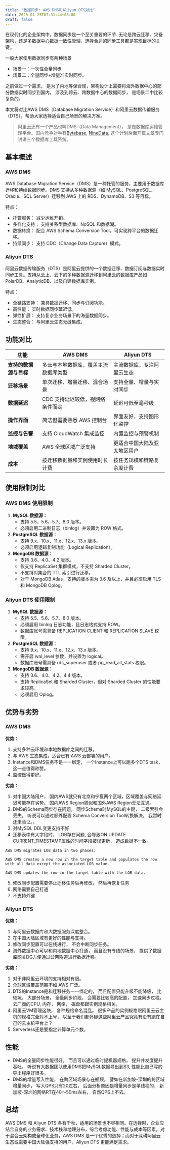 ```yaml
---
title: "数据同步: AWS DMS和Aliyun DTS对比"
date: 2025-01-25T07:31:44+08:00
draft: false
---
```



在现代化的企业架构中，数据同步是一个至关重要的环节. 无论是跨云迁移、灾备架构，还是多数据中心数据一致性管理，选择合适的同步工具都是实现目标的关键。

一般大家使用数据同步有两种场景
* 场景一：一次性全量同步
* 场景二：全量同步+增量准实时同步。 
  
之前做过一个需求， 是为了内地等保合规，架构设计上需要将海外数据中心的部分数据实时同步到国内， 涉及到跨云、跨数据中心的数据同步， 是场景二中比较复杂的。

本文将对比AWS DMS（Database Migration Service）和阿里云数据传输服务（DTS），帮助大家选择适合自己场景的解决方案。

> 阿里云还有一个产品也叫DMS（Data Management）， 是做数据库运维管理平台。国内竞争对手有[Bytebase](https://bytebase.cc/), [NineData](https://www.ninedata.cloud/), 这个计划后面开篇文章专门讲讲三个数据库工具系统。

## 基本概述

### AWS DMS

AWS Database Migration Service（DMS）是一种托管的服务，主要用于数据库迁移和持续数据同步。DMS 支持从多种数据源（如 MySQL、PostgreSQL、Oracle、SQL Server）迁移到 AWS 上的 RDS、DynamoDB、S3 等目标。

特点：
- 托管服务： 减少运维开销。
- 多样化支持： 支持关系型数据库、NoSQL 和数据湖。
- 数据转换： 配合 AWS Schema Conversion Tool，可实现跨平台的数据迁移。
- 持续同步： 支持 CDC（Change Data Capture）模式。

### Aliyun DTS

阿里云数据传输服务（DTS）是阿里云提供的一个数据迁移、数据订阅与数据实时同步工具。支持从云上、云下的多种数据源迁移到阿里云的数据库产品如 PolarDB、AnalyticDB、以及自建数据库实例。

特点：
- 全链路支持： 兼具数据迁移、同步与订阅功能。
- 高性能： 实时数据同步延迟低。
- 弹性扩展： 支持复杂业务场景下的海量数据同步。
- 生态整合： 与阿里云生态无缝集成。

## 功能对比

| 功能                     | AWS DMS                                  | Aliyun DTS                                 |
|--------------------------|------------------------------------------|-------------------------------------------|
| **支持的数据源与目标**    | 多云与本地数据库，覆盖主流数据库类型     | 主流数据库，专注阿里云生态                |
| **迁移场景**             | 单次迁移、增量迁移、混合场景            | 支持全量、增量与实时同步                  |
| **数据延迟**             | CDC 支持延迟较低，视网络条件而定        | 延迟可低至毫秒级                          |
| **操作界面**             | 简洁但需要熟悉 AWS 控制台                | 界面友好，支持图形化监控                  |
| **监控与告警**           | 支持 CloudWatch 集成监控                | 内置监控与预警机制                        |
| **地域覆盖**             | AWS 全球区域广泛支持                   | 更适合中国大陆及亚太地区用户              |
| **成本**                 | 按迁移数据量和实例使用时长计费          | 按任务规模和链路复杂度计费                |


## 使用限制对比

### AWS DMS 使用限制
1. **MySQL 数据源：**
   - 支持 5.5、5.6、5.7、8.0 版本。
   - 必须启用二进制日志（binlog）并设置为 ROW 格式。
2. **PostgreSQL 数据源：**
   - 支持 9.x、10.x、11.x、12.x、13.x 版本。
   - 必须启用逻辑复制功能（Logical Replication）。
3. **MongoDB 数据源：**
   - 支持 3.6、4.0、4.2 版本。
   - 仅支持 ReplicaSet 集群模式，不支持 Sharded Cluster。
   - 不支持对集合的 TTL 索引进行迁移。
   - 对于 MongoDB Atlas，支持的版本需为 3.6 及以上，并且必须启用 TLS 和 MongoDB Oplog。

### Aliyun DTS 使用限制
1. **MySQL 数据源：**
   - 支持 5.5、5.6、5.7、8.0 版本。
   - 必须启用 binlog 日志功能，且日志格式支持 ROW。
   - 数据库账号需具备 REPLICATION CLIENT 和 REPLICATION SLAVE 权限。
2. **PostgreSQL 数据源：**
   - 支持 9.x、10.x、11.x、12.x、13.x 版本。
   - 需开启 wal_level 参数，并设置为 logical。
   - 数据库账号需具备 rds_superuser 或者 pg_read_all_stats 权限。
3. **MongoDB 数据源：**
   - 支持 3.6、4.0、4.2、4.4 版本。
   - 支持 ReplicaSet 和 Sharded Cluster，但对 Sharded Cluster 的性能要求较高。
   - 必须启用 Oplog。

## 优势与劣势

### AWS DMS
**优势：**
1. 支持多种云环境和本地数据库之间的迁移。
2. 与 AWS 生态集成，适合已有 AWS 云部署的用户。
3. Instance和DMS任务不是一一绑定， 一个Instance上可以跑多个DTS task， 这一点值得称赞。
4. 监控做得更好。

**劣势：**
1. 对中国大陆用户， 国内AWS就只有北京和宁夏两个区域，区域覆盖与网络延迟可能存在劣势。 国内AWS Region貌似和国外AWS Region无法互通。
2. DMS的Schema同步存在问题， 同步Schema时MySQL的主键， 二级索引会丢失。 听说可以通过额外配置 Schema Conversion Tool转换解决， 我暂时还未验证。。
3. 对MySQL DDL变更支持不好
4. 迁移表中有大字段时， LOB存在问题, 会导致ON UPDATE CURRENT_TIMESTAMP属性的时间字段被误更新， 造成数据不一致。
```
AWS DMS migrates LOB data in two phases:

AWS DMS creates a new row in the target table and populates the row with all data except the associated LOB value.

AWS DMS updates the row in the target table with the LOB data.
```
5. 修改同步配置需要停止迁移任务后再修改， 然后再恢复任务
6. 网络需要自己打通
7. 不支持外键


### Aliyun DTS
**优势：**
1. 与阿里云数据库和大数据服务深度整合。
2. 在中国大陆区域有更好的性能与支持。
3. 修改同步配置可以在线进行， 不会中断同步任务。
4. 海外数据中心可以和内地数据中心打通， 而且没有专线的场景， 提供了数据库网关DG方便通过公网隧道进行数据迁移。


**劣势：**
1. 对于非阿里云环境的支持相对有限。
2. 全球区域覆盖范围不如 AWS 广泛。
3. DTS的Instance是和迁移任务一一绑定的， 而且配置只能升级不能降级， 比较坑。 大部分场景， 全量同步阶段， 会需要比较高的配置， 加速同步过程。 云厂商的CPU, 内存， 网络， 磁盘都跟实例规格相关。
4. 阿里云VM管理这块， 各种规格命名混乱。 很多产品的实例规格跟阿里云云主机的规格完全对不上号， 以至于我们都怀疑这些阿里云产品究竟有没有跑在自己的云主机平台上？
5. Serverless还是要指定计算单元个数。


## 性能

* DMS的全量同步性能很好， 而且可以通过临时提机器规格， 提升并发度提升吞吐。 听说有大数据团队使用DMS把MySQL数据导出到S3, 性能比自己写的导出程序好很多。
* DMS的增量写入性能， 在跨区域场景存在瓶颈。 譬如在新加坡-深圳的跨区域增量同步， 写入QPS只有20左右， 后面分析原因是增量同步是单线程的， 新加坡-深圳的网络RT在40～50ms左右， 自然QPS上不去。

## 总结

AWS DMS 和 Aliyun DTS 各有千秋，适用的场景也不尽相同。在选择时，企业应结合自身的业务需求、技术栈和地理分布，综合考虑功能、性能与成本等因素。对于混合云架构或全球化业务，AWS DMS 是一个优秀的选择；而对于深耕阿里云生态或需要中国大陆强支持的用户，Aliyun DTS 更能满足需求。

